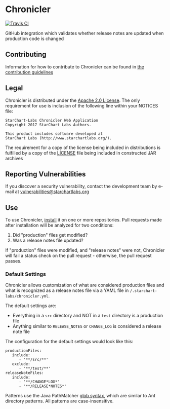 # Chronicler

[![Travis CI](https://img.shields.io/travis/StarChart-Labs/chronicler.svg?branch=master)](https://travis-ci.org/StarChart-Labs/chronicler)

GitHub integration which validates whether release notes are updated when production code is changed

## Contributing

Information for how to contribute to Chronicler can be found in [the contribution guidelines](./CONTRIBUTING.md)

## Legal

Chronicler is distributed under the [Apache 2.0 License](https://www.apache.org/licenses/LICENSE-2.0). The only requirement for use is inclusion of the following line within your NOTICES file:

```
StarChart-Labs Chronicler Web Application
Copyright 2017 StarChart Labs Authors.

This product includes software developed at
StarChart Labs (http://www.starchartlabs.org/).
```

The requirement for a copy of the license being included in distributions is fulfilled by a copy of the [LICENSE](./LICENSE) file being included in constructed JAR archives

## Reporting Vulnerabilities

If you discover a security vulnerability, contact the development team by e-mail at vulnerabilities@starchartlabs.org

## Use

To use Chronicler, [install](https://github.com/apps/chronicler-by-starchart-labs) it on one or more repositories. Pull requests made after installation will be analyzed for two conditions:

1. Did "production" files get modified?
2. Was a release notes file updated?

If "production" files were modified, and "release notes" were not, Chronicler will fail a status check on the pull request - otherwise, the pull request passes.

### Default Settings

Chronicler allows customization of what are considered production files and what is recognized as a release notes file via a YAML file in `/.starchart-labs/chronicler.yml`.

The default settings are:

- Everything in a `src` directory and NOT in a `test` directory is a production file
- Anything similar to `RELEASE_NOTES` or `CHANGE_LOG` is considered a release note file

The configuration for the default settings would look like this:

```
productionFiles:
   include:
      - '**/src/**'
   exclude:
      - '**/test/**'
releaseNoteFiles:
   include:
      - '**/CHANGE*LOG*'
      - '**/RELEASE*NOTES*'
```

Patterns use the Java PathMatcher [glob syntax](https://docs.oracle.com/javase/7/docs/api/java/nio/file/FileSystem.html#getPathMatcher(java.lang.String)), which are similar to Ant directory patterns. All patterns are case-insensitive.
